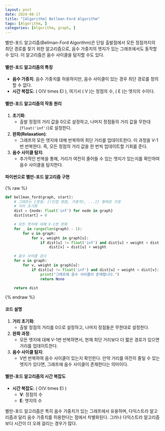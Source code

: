 ```yaml
---
layout: post
date: 2024-08-17
title: "[Algorithm] Bellman-Ford Algorithm"
tags: [Algorithm, ]
categories: [Algorithm, graph, ]
---
```



벨만-포드 알고리즘(Bellman-Ford Algorithm)은 단일 출발점에서 모든 정점까지의 최단 경로를 찾기 위한 알고리즘으로, 음수 가중치의 엣지가 있는 그래프에서도 동작할 수 있다. 이 알고리즘은 음수 사이클을 탐지할 수도 있다.


#### 벨만-포드 알고리즘의 특징

- **음수 가중치**: 음수 가중치를 허용하지만, 음수 사이클이 있는 경우 최단 경로를 정의할 수 없다.
- **시간 복잡도**: ( O(V times E) ), 여기서 ( V )는 정점의 수, ( E )는 엣지의 수이다.

#### 벨만-포드 알고리즘의 작동 원리

1. **초기화**:
	- 출발 정점의 거리 값을 0으로 설정하고, 나머지 정점들의 거리 값을 무한대(`float('inf')`)로 설정한다.
2. **완화(Relaxation)**:
	- 그래프의 모든 엣지에 대해 반복하여 최단 거리를 업데이트한다. 이 과정을 V-1번 반복한다. 즉, 모든 정점의 거리 값을 한 번씩 업데이트할 기회를 준다.
3. **음수 사이클 탐지**:
	- 추가적인 반복을 통해, 거리가 여전히 줄어들 수 있는 엣지가 있는지를 확인하여 음수 사이클을 탐지한다.

#### 파이썬으로 벨만-포드 알고리즘 구현



{% raw %}
```python
def bellman_ford(graph, start):
    # 그래프는 {정점: [(인접 정점, 가중치), ...]} 형태로 가정
    # 거리 초기화
    dist = {node: float('inf') for node in graph}
    dist[start] = 0

    # 모든 엣지에 대해 V-1번 완화
    for _ in range(len(graph) - 1):
        for u in graph:
            for v, weight in graph[u]:
                if dist[u] != float('inf') and dist[u] + weight < dist[v]:
                    dist[v] = dist[u] + weight

    # 음수 사이클 검사
    for u in graph:
        for v, weight in graph[u]:
            if dist[u] != float('inf') and dist[u] + weight < dist[v]:
                print("그래프에 음수 사이클이 존재합니다.")
                return None

    return dist
```
{% endraw %}



#### 코드 설명

1. **거리 초기화**:
	- 출발 정점의 거리를 0으로 설정하고, 나머지 정점들은 무한대로 설정한다.
2. **완화 과정**:
	- 모든 엣지에 대해 V-1번 반복하면서, 현재 최단 거리보다 더 짧은 경로가 있으면 거리를 업데이트한다.
3. **음수 사이클 탐지**:
	- V번 반복하여 음수 사이클이 있는지 확인한다. 만약 거리를 여전히 줄일 수 있는 엣지가 있다면, 그래프에 음수 사이클이 존재한다는 의미이다.

#### 벨만-포드 알고리즘의 시간 복잡도

- **시간 복잡도**: ( O(V times E) )
	- **V**: 정점의 수
	- **E**: 엣지의 수

벨만-포드 알고리즘은 특히 음수 가중치가 있는 그래프에서 유용하며, 다익스트라 알고리즘과 달리 음수 가중치를 허용한다는 점에서 차별화된다. 그러나 다익스트라 알고리즘보다 시간이 더 오래 걸리는 경우가 많다.

